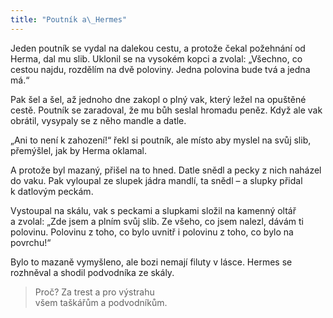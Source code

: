 ```yaml
---
title: "Poutník a\_Hermes"
---
```


  

Jeden poutník se vydal na dalekou cestu, a protože čekal požehnání od Herma, dal mu slib. Uklonil se na vysokém kopci a zvolal: „Všechno, co cestou najdu, rozdělím na dvě poloviny. Jedna polovina bude tvá a jedna má.“

Pak šel a šel, až jednoho dne zakopl o plný vak, který ležel na opuštěné cestě. Poutník se zaradoval, že mu bůh seslal hromadu peněz. Když ale vak obrátil, vysypaly se z něho mandle a datle.

„Ani to není k zahození!“ řekl si poutník, ale místo aby myslel na svůj slib, přemýšlel, jak by Herma oklamal.

A protože byl mazaný, přišel na to hned. Datle snědl a pecky z nich naházel do vaku. Pak vyloupal ze slupek jádra mandlí, ta snědl – a slupky přidal k datlovým peckám.

Vystoupal na skálu, vak s peckami a slupkami složil na kamenný oltář a zvolal: „Zde jsem a plním svůj slib. Ze všeho, co jsem nalezl, dávám ti polovinu. Polovinu z toho, co bylo uvnitř i polovinu z toho, co bylo na povrchu!“

Bylo to mazaně vymyšleno, ale bozi nemají filuty v lásce. Hermes se rozhněval a shodil podvodníka ze skály.

> Proč? Za trest a pro výstrahu  
> všem taškářům a podvodníkům.
